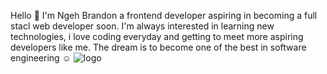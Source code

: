 Hello 👋  I'm  Ngeh Brandon a frontend  developer aspiring in becoming a full stacl web developer soon. I'm  always
interested in learning new technologies,
i love coding everyday and getting to meet more aspiring developers like me.
The dream is to become one of the best in software engineering ☺ 
![logo](https://github.com/user-attachments/assets/539552c3-385a-4741-b07a-17d9a271e1a3)
